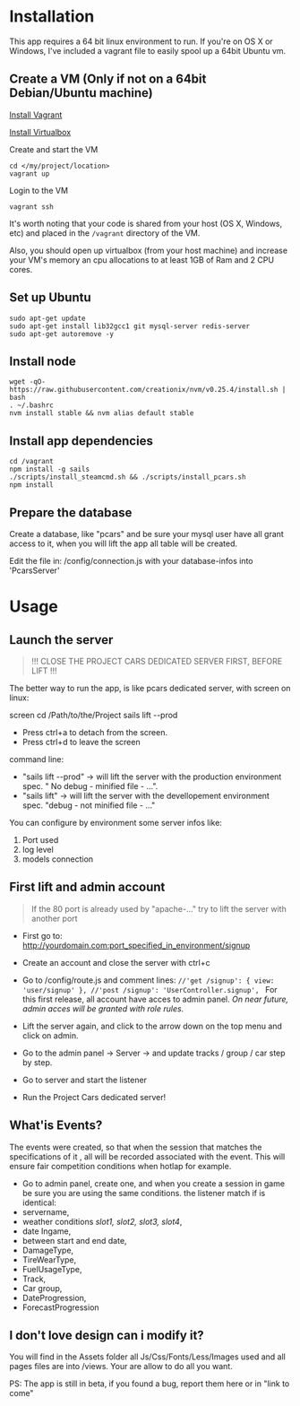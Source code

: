 # Installation

This app requires a 64 bit linux environment to run. If you're on OS X or Windows, I've included a vagrant file to easily spool up a 64bit Ubuntu vm.

## Create a VM (Only if not on a 64bit Debian/Ubuntu machine)
[Install Vagrant](http://docs.vagrantup.com/v2/installation/index.html)

[Install Virtualbox](https://www.virtualbox.org/wiki/Downloads)

Create and start the VM
```
cd </my/project/location>
vagrant up
```
Login to the VM
```
vagrant ssh
```
It's worth noting that your code is shared from your host (OS X, Windows, etc) and placed in the `/vagrant` directory of the VM.

Also, you should open up virtualbox (from your host machine) and increase your VM's memory an cpu allocations to at least 1GB of Ram and 2 CPU cores.


## Set up Ubuntu
```
sudo apt-get update
sudo apt-get install lib32gcc1 git mysql-server redis-server
sudo apt-get autoremove -y
```

## Install node
```
wget -qO- https://raw.githubusercontent.com/creationix/nvm/v0.25.4/install.sh | bash
. ~/.bashrc
nvm install stable && nvm alias default stable
```

## Install app dependencies
```
cd /vagrant
npm install -g sails
./scripts/install_steamcmd.sh && ./scripts/install_pcars.sh
npm install
```

## Prepare the database

Create a database, like "pcars" and be sure your mysql user have all grant access to it, when you will lift the app all table will be created.

Edit the file in: /config/connection.js with your database-infos into 'PcarsServer'

# Usage

## Launch the server

> !!! CLOSE THE PROJECT CARS DEDICATED SERVER FIRST, BEFORE LIFT !!!

The better way to run the app, is like pcars dedicated server, with screen on linux:

screen
cd /Path/to/the/Project
sails lift --prod

- Press ctrl­+a  to detach from the screen.
- Press ctrl+­d to leave the screen

command line:
- "sails lift --prod" -> will lift the server with the production environment spec.  " No debug - minified file  -  ...".
- "sails lift" -> will lift the server with the devellopement environment spec. "debug  - not minified file - ..."

You can configure by environment some server infos like:
1. Port used
2. log level
3. models connection

## First lift and admin account

> If the 80 port is already used by "apache-..." try to lift the server
> with another port

- First go to: http://yourdomain.com:port_specified_in_environment/signup

- Create an account and close the server with ctrl+c

- Go to /config/route.js and comment lines:
`//'get /signup': { view: 'user/signup' },
//'post /signup': 'UserController.signup',
`
For this first release, all account have acces to admin panel.
*On near future, admin acces will be granted with role rules.*

- Lift the server again, and click to the arrow down on the top menu and click on admin.
- Go to the admin panel -> Server -> and update tracks / group / car step by step.
- Go to server and start the listener
- Run the Project Cars dedicated server!

## What'is Events?

The events were created, so that when the session that matches the specifications of it , all will be recorded associated with the event. This will ensure fair competition conditions when hotlap for example.

- Go to admin panel, create one, and when you create a session in game be sure you are using the same conditions. the listener match if is identical:
-  servername,
- weather conditions *slot1, slot2, slot3, slot4*,
- date Ingame,
- between start and end date,
- DamageType,
- TireWearType,
- FuelUsageType,
- Track,
- Car group,
- DateProgression,
- ForecastProgression

## I don't love design can i modify it?

You will find in the Assets folder all Js/Css/Fonts/Less/Images used and all pages files are into /views. Your are allow to do all you want.


PS: The app is still in beta, if you found a bug, report them here or in "link to come"

